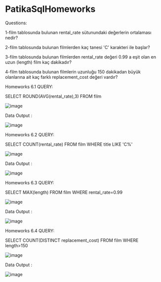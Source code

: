 # PatikaSqlHomeworks

Questions:

1-film tablosunda bulunan rental_rate sütunundaki değerlerin ortalaması nedir?

2-film tablosunda bulunan filmlerden kaç tanesi 'C' karakteri ile başlar?

3-film tablosunda bulunan filmlerden rental_rate değeri 0.99 a eşit olan en uzun (length) film kaç dakikadır?

4-film tablosunda bulunan filmlerin uzunluğu 150 dakikadan büyük olanlarına ait kaç farklı replacement_cost değeri vardır?

Homeworks 6.1 QUERY:

SELECT ROUND(AVG(rental_rate),3)  FROM film 

![image](https://user-images.githubusercontent.com/73027559/150540007-cb314e8f-12d2-412b-bb04-5ea7d10e9e44.png)

Data Output :

![image](https://user-images.githubusercontent.com/73027559/150540038-1138f0e1-17d1-48f1-adf2-33651da6196c.png)


Homeworks 6.2 QUERY:

SELECT COUNT(rental_rate) FROM film 
WHERE title LIKE 'C%'

![image](https://user-images.githubusercontent.com/73027559/150540201-0faa79d3-b424-4a42-8940-5c08e33ed358.png)

Data Output :

![image](https://user-images.githubusercontent.com/73027559/150540217-bafe8019-6093-4ba2-b405-cffedae56b41.png)

Homeworks 6.3 QUERY:

SELECT MAX(length) FROM film
WHERE rental_rate=0.99

![image](https://user-images.githubusercontent.com/73027559/150540577-2b6e50d3-a9f1-4d93-bbaf-a4cfa31900f0.png)

Data Output :

![image](https://user-images.githubusercontent.com/73027559/150540601-32435310-1810-4b5c-a686-373d7c854351.png)

Homeworks 6.4 QUERY:

SELECT COUNT(DISTINCT replacement_cost) FROM film
WHERE length>150

![image](https://user-images.githubusercontent.com/73027559/150541273-640b66f7-ffe5-48e3-95ab-06f1c3a62d07.png)

Data Output :

![image](https://user-images.githubusercontent.com/73027559/150541293-80209c12-7c49-41e9-afb0-88bd5a24a894.png)

